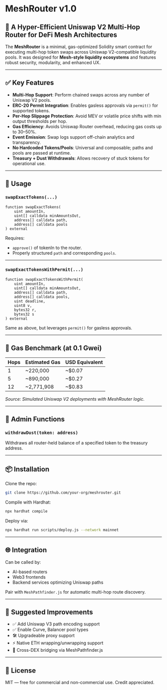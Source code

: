 
# MeshRouter v1.0

## 🔁 A Hyper-Efficient Uniswap V2 Multi-Hop Router for DeFi Mesh Architectures

The **MeshRouter** is a minimal, gas-optimized Solidity smart contract for executing multi-hop token swaps across Uniswap V2-compatible liquidity pools. It was designed for **Mesh-style liquidity ecosystems** and features robust security, modularity, and enhanced UX.

---

## ✅ Key Features

- **Multi-Hop Support**: Perform chained swaps across any number of Uniswap V2 pools.
- **ERC-20 Permit Integration**: Enables gasless approvals via `permit()` for supported tokens.
- **Per-Hop Slippage Protection**: Avoid MEV or volatile price shifts with min output thresholds per hop.
- **Gas Efficiency**: Avoids Uniswap Router overhead, reducing gas costs up to 30–50%.
- **Event Emission**: Swap logs support off-chain analytics and transparency.
- **No Hardcoded Tokens/Pools**: Universal and composable; paths and pools are passed at runtime.
- **Treasury + Dust Withdrawals**: Allows recovery of stuck tokens for operational use.

---

## 🚀 Usage

### `swapExactTokens(...)`

```solidity
function swapExactTokens(
    uint amountIn,
    uint[] calldata minAmountsOut,
    address[] calldata path,
    address[] calldata pools
) external
```

Requires:
- `approve()` of tokenIn to the router.
- Properly structured `path` and corresponding `pools`.

---

### `swapExactTokensWithPermit(...)`

```solidity
function swapExactTokensWithPermit(
    uint amountIn,
    uint[] calldata minAmountsOut,
    address[] calldata path,
    address[] calldata pools,
    uint deadline,
    uint8 v,
    bytes32 r,
    bytes32 s
) external
```

Same as above, but leverages `permit()` for gasless approvals.

---

## 💸 Gas Benchmark (at 0.1 Gwei)

| Hops | Estimated Gas | USD Equivalent |
|------|----------------|----------------|
| 1    | ~220,000       | ~$0.07         |
| 5    | ~890,000       | ~$0.27         |
| 12   | ~2,771,908     | ~$0.83         |

*Source: Simulated Uniswap V2 deployments with MeshRouter logic.*

---

## 🔐 Admin Functions

### `withdrawDust(token: address)`
Withdraws all router-held balance of a specified token to the treasury address.

---

## 📦 Installation

Clone the repo:
```bash
git clone https://github.com/your-org/meshrouter.git
```

Compile with Hardhat:
```bash
npx hardhat compile
```

Deploy via:
```bash
npx hardhat run scripts/deploy.js --network mainnet
```

---

## 🌐 Integration

Can be called by:
- AI-based routers
- Web3 frontends
- Backend services optimizing Uniswap paths

Pair with `MeshPathfinder.js` for automatic multi-hop route discovery.

---

## 🧠 Suggested Improvements

- ✅ Add Uniswap V3 path encoding support
- ✅ Enable Curve, Balancer pool types
- 🛠 Upgradeable proxy support
- ⚡ Native ETH wrapping/unwrapping support
- 🌉 Cross-DEX bridging via MeshPathfinder.js

---

## 🔗 License

MIT — free for commercial and non-commercial use. Credit appreciated.
